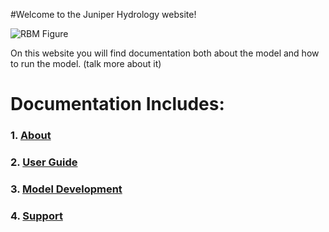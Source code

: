 #Welcome to the Juniper Hydrology website!

![RBM Figure](figures/RBM_figure.png)



On this website you will find documentation both about the model and how to run the model.  (talk more about it)

# Documentation Includes:

### 1.  [About](about/publications.md)

### 2.  [User Guide](user_guide/basics.md)

### 3.  [Model Development](model_development/physics.md)

### 4.  [Support](support/contact.md)

